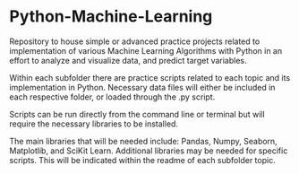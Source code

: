 # Python-Machine-Learning
Repository to house simple or advanced practice projects related to implementation of various Machine Learning Algorithms with Python in an effort to analyze and visualize data, and predict target variables.

Within each subfolder there are practice scripts related to each topic and its implementation in Python. Necessary data files will either be included in each respective folder, or loaded through the .py script.

Scripts can be run directly from the command line or terminal but will require the necessary libraries to be installed.

The main libraries that will be needed include: Pandas, Numpy, Seaborn, Matplotlib, and SciKit Learn. Additional libraries may be needed for specific scripts. This will be indicated within the readme of each subfolder topic.
